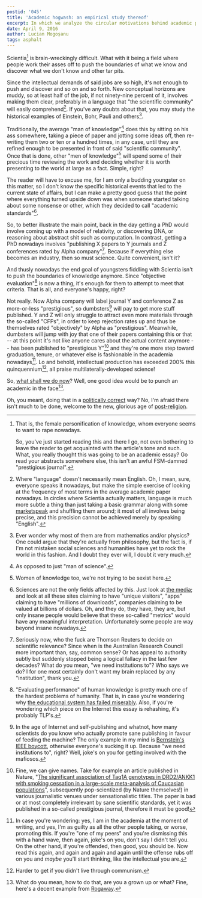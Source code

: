 ```yaml
---
postid: '045'
title: 'Academic hogwash: an empirical study thereof'
excerpt: In which we analyze the circular motivations behind academic publishing. Probably a rehash of some other essay, but it's ok to do it nowadays.
date: April 9, 2016
author: Lucian Mogoșanu
tags: asphalt
---
```


Scientia[^1] is brain-wreckingly difficult. What with it being a field
where people work their asses off to push the boundaries of what we
know and discover what we don't know and other tar pits.

Since the intellectual demands of said jobs are so high, it's not enough
to push and discover and so on and so forth. New conceptual horizons are
muddy, so at least half of the job, if not ninety-nine percent of it,
involves making them clear, preferably in a language that "the
scientific community" will easily comprehend[^2]. If you've any doubts
about that, you may study the historical examples of Einstein, Bohr,
Pauli and others[^3].

Traditionally, the average "man of knowledge"[^4] does this by sitting
on his ass somewhere, taking a piece of paper and jotting some ideas
off, then re-writing them two or ten or a hundred times, in any case,
until they are refined enough to be presented in front of said
"scientific community". Once that is done, other "men of knowledge"[^5]
will spend some of their precious time reviewing the work and deciding
whether it is worth presenting to the world at large as a fact. Simple,
right?

The reader will have to excuse me, for I am only a budding youngster on
this matter, so I don't know the specific historical events that led to
the current state of affairs, but I can make a pretty good guess that
the point where everything turned upside down was when someone started
talking about some nonsense or other, which they decided to call
"academic standards"[^6].

So, to better illustrate the main point, back in the day getting a PhD
would involve coming up with a model of relativity, or discovering DNA,
or reasoning about abstract shit such as computation. In contrast,
getting a PhD nowadays involves "publishing X papers to Y journals and Z
conferences rated by Alpha company"[^7]. Because if everything else
becomes an industry, then so must science. Quite convenient, isn't it?

And thusly nowadays the end goal of youngsters fiddling with Scientia
isn't to push the boundaries of knowledge anymore. Since "objective
evaluation"[^8] is now a thing, it's enough for them to attempt to meet
that criteria. That is all, and everyone's happy, right?

Not really. Now Alpha company will label journal Y and conference Z as
more-or-less "prestigious", so dumbsters[^9] will pay to get more stuff
published. Y and Z will only struggle to attract even more materials
through the so-called "CFPs", in order to keep rejection rates up and
thus be themselves rated "objectively" by Alpha as
"prestigious". Meanwhile, dumbsters will jump with joy that one of their
papers containing this or that -- at this point it's not like anyone
cares about the actual content anymore -- has been published to
"prestigious Y"[^10] and they're one more step toward graduation,
tenure, or whatever else is fashionable in the academia
nowadays[^11]. Lo and behold, intellectual production has exceeded 200%
this quinquennium[^12], all praise multilaterally-developed science!

So, [what shall we do now][pink-floyd]? Well, one good idea would be to
punch an academic in the face[^13].

Oh, you meant, doing that in a
[politically correct][political-correctness] way? No, I'm afraid there
isn't much to be done, welcome to the new, glorious age of
[post-religion][post-religion].

[^1]: That is, the female personification of knowledge, whom everyone
seems to want to rape nowadays.

    So, you've just started reading this and there I go, not even
    bothering to leave the reader to get acquainted with the article's
    tone and such. What, you really thought this was going to be an
    academic essay? Go read your abstracts somewhere else, this isn't an
    awful FSM-damned "prestigious journal".

[^2]: Where "language" doesn't necessarily mean English. Oh, I mean,
sure, everyone speaks it nowadays, but make the simple exercise of
looking at the frequency of most terms in the average academic paper
nowadays. In circles where Scientia actually matters, language is much
more subtle a thing than just taking a basic grammar along with some
[marketspeak][marketing] and shuffling them around; it most of all
involves being precise, and this precision cannot be achieved merely by
speaking "English".

[^3]: Ever wonder why most of them are from mathematics and/or physics?
One could argue that they're actually from philosophy, but the fact is,
if I'm not mistaken social sciences and humanities have yet to rock the
world in this fashion. And I doubt they ever will, I doubt it very much.

[^4]: As opposed to just "man of science".

[^5]: Women of knowledge too, we're not trying to be sexist here.

[^6]: Sciences are not the only fields affected by this. Just look at
[the media][media]; and look at all these sites claiming to have "unique
visitors", "apps" claiming to have "millions of downloads", companies
claiming to be valued at billions of dollars. Oh, and they do, they
have, they are, but only insane people would believe that these
so-called "metrics" would have any meaningful
interpretation. Unfortunately some people are way beyond insane
nowadays.

[^7]: Seriously now, who the fuck are Thomson Reuters to decide on
scientific relevance? Since when is the Australian Research Council more
important than, say, common sense? Or has appeal to authority subtly but
suddenly stopped being a logical fallacy in the last few decades? What
do you mean, "we need institutions to"? Who says we do? I for one most
certainly don't want my brain replaced by any "institution", thank you.

[^8]: "Evaluating performance" of human knowledge is pretty much one of
the hardest problems of humanity. That is, in case you're wondering why
[the educational system has failed miserably][grade-inflation]. Also, if
you're wondering which piece on the Internet this essay is rehashing,
it's probably TLP's.

[^9]: In the age of Internet and self-publishing and whatnot, how many
scientists do you know who actually promote sane publishing in favour of
feeding the machine? The only example in my mind is
[Bernstein's IEEE boycott][ieee], otherwise everyone's sucking it
up. Because "we need institutions to", right? Well, joke's on you for
getting involved with the mafiosos.

[^10]: Fine, we can give names. Take for example an article published in
    Nature,
    "[The significant association of Taq1A genotypes in DRD2/ANKK1 with smoking cessation in a large-scale meta-analysis of Caucasian populations][nature]",
    subsequently pop-scientized (by Nature themselves!) in various
    journalistic venues under sensationalistic titles. The paper is bad
    or at most completely irrelevant by sane scientific standards, yet
    it was published in a so-called prestigious journal, therefore it
    must be good!

[^11]: In case you're wondering: yes, I am in the academia at the moment
of writing, and yes, I'm as guilty as all the other people taking, or
worse, promoting this. If you're "one of my peers" and you're dismissing
this with a hand wave, then again, joke's on you, don't say I didn't
tell you. On the other hand, if you're offended, then good, you should
be. Now read this again, and again and again and again until the offense
rubs off on you and *maybe* you'll start thinking, like the intellectual
you are.

[^12]: Harder to get if you didn't live through communism.

[^13]: What do you mean, how to do that, are you a grown up or what?
Fine, here's a decent example from [Rogaway][rogaway].

[marketing]: /posts/y02/043-on-the-failure-of-marketing.html
[media]: /posts/y01/02a-online-media-is-feeding-on-your-tears.html
[grade-inflation]: http://thelastpsychiatrist.com/2011/08/grade_inflation.html
[ieee]: http://cr.yp.to/writing/ieee.html
[pink-floyd]: https://www.youtube.com/watch?v=CS_FCbQ-okM
[rogaway]: https://eprint.iacr.org/2015/1162
[political-correctness]: /posts/y01/02e-on-the-inherent-harmfulness-of-political-correctness.html
[post-religion]: /posts/y00/018-on-post-religion.html
[nature]: http://www.nature.com/tp/journal/v5/n12/full/tp2015176a.html?WT.mc_id=FBK_TP_1511_TAQ1ASMOKING_OA
